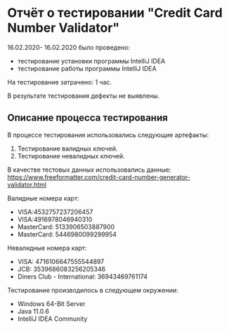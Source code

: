 # Отчёт о тестировании "Credit Card Number Validator"
16.02.2020- 16.02.2020 было проведено:
* тестирование установки программы IntelliJ IDEA
* тестирование работы программы IntelliJ IDEA

На тестирование затрачено: 1 час.

В результате тестирования дефекты не выявлены.

## Описание процесса тестирования

В процессе тестирования использовались следующие артефакты:
1. Тестирование валидных ключей.
2. Тестирование невалидных ключей.

В качестве тестовых данных использовались данные: https://www.freeformatter.com/credit-card-number-generator-validator.html

Валидные номера карт:
* VISA:4532757237206457
* VISA:4916978046940310
* MasterCard: 5133906503887900
* MasterCard: 5446980099299954

Невалидные номера карт:
* VISA: 4716106647555544897
* JCB: 3539686083256205346
* Diners Club - International: 36943469761174

Тестирование производилось в следующем окружении:
* Windows 64-Bit Server
* Java 11.0.6
* IntelliJ IDEA Community

